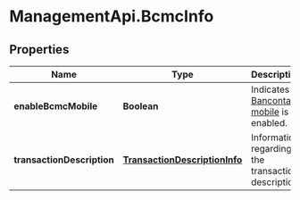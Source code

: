 # ManagementApi.BcmcInfo

## Properties

Name | Type | Description | Notes
------------ | ------------- | ------------- | -------------
**enableBcmcMobile** | **Boolean** | Indicates if [Bancontact mobile](https://docs.adyen.com/payment-methods/bancontact/bancontact-mobile) is enabled. | [optional] 
**transactionDescription** | [**TransactionDescriptionInfo**](TransactionDescriptionInfo.md) | Information regarding the transaction description. | [optional] 


